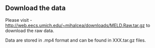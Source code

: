 ## Download the data
Please visit - http://web.eecs.umich.edu/~mihalcea/downloads/MELD.Raw.tar.gz to download the raw data.

Data are stored in .mp4 format and can be found in XXX.tar.gz files.
